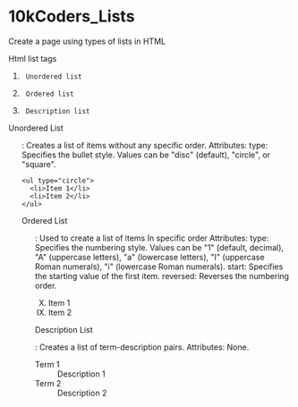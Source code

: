 # 10kCoders_Lists
Create a page using types of lists in HTML


Html list tags
1)      Unordered list
2)      Ordered list
3)      Description list
Unordered List <ul>:
Creates a list of items without any specific order.
Attributes:
type: Specifies the bullet style. Values can be "disc" (default), "circle", or "square".



    <ul type="circle">
      <li>Item 1</li>
      <li>Item 2</li>
    </ul>
 
Ordered List <ol>:
Used to create a list of items In specific order
Attributes:
type: Specifies the numbering style. Values can be "1" (default, decimal), "A" (uppercase letters), "a" (lowercase letters), "I" (uppercase Roman numerals), "i" (lowercase Roman numerals).
start: Specifies the starting value of the first item.
reversed: Reverses the numbering order.
    <ol type="I" start="10" reversed>
      <li>Item 1</li>
      <li>Item 2</li>
    </ol>
   
 
Description List <dl>:
Creates a list of term-description pairs.
Attributes:
None.


  <dl>
      <dt>Term 1</dt>
      <dd>Description 1</dd>
      <dt>Term 2</dt>
      <dd>Description 2</dd>
    </dl>



